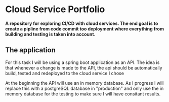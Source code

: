 # Cloud Service Portfolio

**A repository for exploring CI/CD with cloud services. The end goal is to create a pipline from code commit too deployment where everything from building and testing is taken into account.**

## The application

For this task I will be using a spring boot application as an API. The idea is that whenever a change is made to the API, the api should be automatically build, tested and redeployed to the cloud service I chose

At the beginning the API will use an in memory database. As I progress I will replace this with a postgreSQL database in "production" and only use the in memory database for the testing to make sure I will have consitant results.
